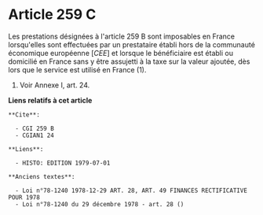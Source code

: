# Article 259 C

Les prestations désignées à l'article 259 B sont imposables en France lorsqu'elles sont effectuées par un prestataire établi
hors de la communauté économique européenne [*CEE*] et lorsque le bénéficiaire est établi ou domicilié en France sans y être
assujetti à la taxe sur la valeur ajoutée, dès lors que le service est utilisé en France (1).

1)  Voir Annexe I, art. 24.

**Liens relatifs à cet article**

	**Cite**:

	  - CGI 259 B
	  - CGIAN1 24

	**Liens**:

	  - HISTO: EDITION 1979-07-01

	**Anciens textes**:

	  - Loi n°78-1240 1978-12-29 ART. 28, ART. 49 FINANCES RECTIFICATIVE POUR 1978
	  - Loi n°78-1240 du 29 décembre 1978 - art. 28 ()
